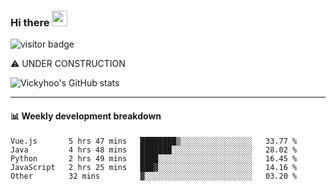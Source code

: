 ### Hi there <a href="https://www.gautamkrishnar.com/"><img src="https://media.giphy.com/media/hvRJCLFzcasrR4ia7z/giphy.gif" width="25px"></a>

![visitor badge](https://visitor-badge.glitch.me/badge?page_id=vickyhoo.vickyhoo&left_color=black&right_color=cornflowerblue)

⚠️ UNDER CONSTRUCTION

![Vickyhoo's GitHub stats](https://github-readme-stats.vercel.app/api?username=vickyhoo&theme=react&show_icons=true&count_private=true)

---

#### :bar_chart: Weekly development breakdown

<!--START_SECTION:waka-->

```text
Vue.js       5 hrs 47 mins   ████████▒░░░░░░░░░░░░░░░░   33.77 %
Java         4 hrs 48 mins   ███████░░░░░░░░░░░░░░░░░░   28.02 %
Python       2 hrs 49 mins   ████░░░░░░░░░░░░░░░░░░░░░   16.45 %
JavaScript   2 hrs 25 mins   ███▓░░░░░░░░░░░░░░░░░░░░░   14.16 %
Other        32 mins         ▓░░░░░░░░░░░░░░░░░░░░░░░░   03.20 %
```

<!--END_SECTION:waka-->


<!--
**vickyhoo/vickyhoo** is a ✨ _special_ ✨ repository because its `README.md` (this file) appears on your GitHub profile.

Here are some ideas to get you started:

- 🔭 I’m currently working on ...
- 🌱 I’m currently learning ...
- 👯 I’m looking to collaborate on ...
- 🤔 I’m looking for help with ...
- 💬 Ask me about ...
- 📫 How to reach me: ...
- 😄 Pronouns: ...
- ⚡ Fun fact: ...
-->
